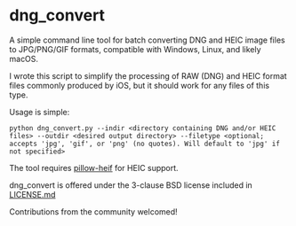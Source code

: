 # dng_convert

A simple command line tool for batch converting DNG and HEIC image files to JPG/PNG/GIF formats, compatible with Windows, Linux, and likely macOS.

I wrote this script to simplify the processing of RAW (DNG) and HEIC format files commonly produced by iOS, but it should work for any files of this type.

Usage is simple:

```python dng_convert.py --indir <directory containing DNG and/or HEIC files> --outdir <desired output directory> --filetype <optional; accepts 'jpg', 'gif', or 'png' (no quotes). Will default to 'jpg' if not specified>```

The tool requires [pillow-heif](https://pypi.org/project/pillow-heif/) for HEIC support.

dng_convert is offered under the 3-clause BSD license included in [LICENSE.md](LICENSE.md)

Contributions from the community welcomed!